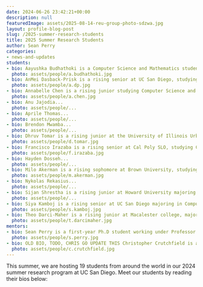 ```yaml
---
date: 2024-06-26 23:42:21+00:00
description: null
featuredImage: assets/2025-08-14-reu-group-photo-sdzwa.jpg
layout: profile-blog-post
slug: /2025-summer-research-students
title: 2025 Summer Research Students
author: Sean Perry
categories:
- news-and-updates
students:
- bio: Aayushka Budhathoki is a Computer Science and Mathematics student transitioning into her senior year at Howard University. This summer, she worked on the FishSense project, implementing Generative Adversarial Networks to enhance the quality of underwater images. She also worked with the Smartfin team, focusing on sensor characterization and calibration. In her free time, she enjoys cooking a variety of cuisines, playing with her cat and competitive GeoGuessing.
  photo: assets/people/a.budhathoki.jpg
- bio: AnMei Dasback-Prisk is a rising senior at UC San Diego, studying Computer Engineering. This summer, she worked on the Acoustic Collar project exploring dataloss and the use of auto encoders to compress data. In their free time they enjoy chilling at the beach, eating food, and walking around outside whether that be in nature or a city.
  photo: assets/people/a.dp.jpg
- bio: Annabelle Chen is a rising junior studying Computer Science and Mathematics at Amherst College. This summer, she worked on FishSense's new ROV-focused branch, namely focusing on methods for on-device computing and camera calibration for underwater optics. While she loves to think about fish, she also enjoys oil painting, baking sweets, and playing the electric guitar.
  photo: assets/people/a.chen.jpg
- bio: Anu Jajodia...
  photo: assets/people/...
- bio: Aprile Thomas...
  photo: assets/people/...
- bio: Brendon Mwamba...
  photo: assets/people/...
- bio: Dhruv Tomar is a rising junior at the University of Illinois Urbana-Champaign pursuing a dual degree in Computer Science and Integrative Biology. He has been working with the Acoustic Species ID team this summer, implementing template matching as part of an unsupervised learning pipeline for unlabelled bioacoustic datasets. He enjoys birdwatching, videogames, and playing the classical guitar in his free time.
  photo: assets/people/d.tomar.jpg
- bio: Francisco Irazaba is a rising senior at Cal Poly SLO, studying Computer Engineering with an interest in embedded systems. This summer, he worked on the acoustic collar team, focusing on integrating firmware, measuring power consumption, and providing low-power solutions for an STM32 microcontroller inside the collar. In his free time, he enjoys going to the gym, hiking, and skateboarding.
  photo: assets/people/f.irazaba.jpg
- bio: Hayden Dosseh...
  photo: assets/people/...
- bio: Milo Akerman is a rising sophomore at Brown University, studying Computer Engineering. He has worked in the acoustic collar project this summer, developing the hardware and firmware to deploy low-power embedded systems tracking free-range animal vocalizations. His work focuses on intermittent computing, TinyML, and wireless networking on STM32 ARM CPUs. Outside of the bioacoustics, he enjoys playing guitar, learning cardistry, and perhaps even other things.
  photo: assets/people/m.akerman.jpg
- bio: Nykolas Rekasius...
  photo: assets/people/...
- bio: Sijan Shrestha is a rising junior at Howard University majoring in Computer Science. This summer, he has contributed to the FishSense Project, focusing on fish species identification, detection, and segmentation. He is also working on testing a new deep-water exploration camera, which is being integrated with a Rupik Pi to develop an autonomous underwater monitoring system. During free time, he enjoys writing songs and singing with his guitar.
  photo: assets/people/...
- bio: Siya Kamboj is a rising senior at UC San Diego majoring in Computer Science. This summer, she worked on the Acoustic Species Identification team as part of the machine learning sub-team, where she focused on developing a knowledge graph for unsupervised bioacoustic discovery. Outside of research, she enjoys filmmaking and photography.   
  photo: assets/people/s.kamboj.jpg
- bio: Theo Darci-Maher is a rising junior at Macalester college, majoring in Physics with an emphasis in Astronomy and minoring in both Math and Studio Art. This summer he worked on FishSense, focusing on underwater optics and mechanical systems for the new ROV project. Outisde of research, he enjoys backpacking, playing sports like soccer or ice hockey, and walking his dog.
  photo: assets/people/t.darcimaher.jpg
mentors:
- bio: Sean Perry is a first-year Ph.D student working under Professor Ryan Kastner in the Computer Science Department of UCSD and a project lead of the Acoustic Species Identification project. Sean studies all things bioacoustics, from domain shift issue between recording devices to exploratory techniques in unlabeled audio data towards improvements to monitoring of nature and ecology. Towards maintaining a work life balance, Sean also enjoys the wonderful food in San Diego, visiting his family and friends, and getting his cats to chase after an old shoelace. 
  photo: assets/people/s.perry.jpg
- bio: OLD BIO, TODO, CHRIS GO UPDATE THIS Christopher Crutchfield is a fifth-year Ph.D student working under Professor Curt Schurgers and Professor Ryan Kastner.  His Masters was in Intelligent Systems, Robotics, and Control.  He is now putting that background to work by developing sensors for understanding the health of our oceans by developing underwater depth cameras with FishSense, a project which he leads.  Through the use of these cameras, he hopes to be able to help scientists monitor the biodiversity of our oceans and the health of the underwater ecosystem.  When not working to help protect our environment, he enjoys a quiet day at home, with his wife and three cats.
  photo: assets/people/c.crutchfield.jpg
---
```

This summer, we are hosting 19 students from around the world in our 2024 summer research program at UC San Diego. Meet our students by reading their bios below:

